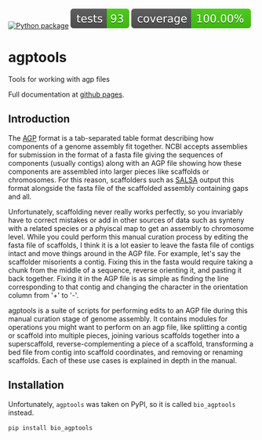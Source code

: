 [![Python package](https://github.com/WarrenLab/agptools/actions/workflows/python-package.yml/badge.svg)](https://github.com/WarrenLab/agptools/actions/workflows/python-package.yml)
[![Tests Status](./reports/junit/junit-badge.svg?dummy=8484744)](./reports/junit/report.html)
[![Coverage Status](./reports/coverage/coverage-badge.svg?dummy=8484744)](./reports/coverage/index.html)

# agptools
Tools for working with agp files

Full documentation at [github pages][ghpages].

## Introduction
The [AGP][agp] format is a tab-separated table format describing how components
of a genome assembly fit together. NCBI accepts assemblies for submission in
the format of a fasta file giving the sequences of components (usually contigs)
along with an AGP file showing how these components are assembled into larger
pieces like scaffolds or chromosomes. For this reason, scaffolders such as
[SALSA][salsa] output this format alongside the fasta file of the scaffolded
assembly containing gaps and all.

Unfortunately, scaffolding never really works perfectly, so you invariably have
to correct mistakes or add in other sources of data such as synteny with a
related species or a phyiscal map to get an assembly to chromosome level. While
you could perform this manual curation process by editing the fasta file of
scaffolds, I think it is a lot easier to leave the fasta file of contigs intact
and move things around in the AGP file. For example, let's say the scaffolder
misorients a contig. Fixing this in the fasta would require taking a chunk from
the middle of a sequence, reverse orienting it, and pasting it back together.
Fixing it in the AGP file is as simple as finding the line corresponding to
that contig and changing the character in the orientation column from '+' to
'-'.

agptools is a suite of scripts for performing edits to an AGP file during this
manual curation stage of genome assembly. It contains modules for operations
you might want to perform on an agp file, like splitting a contig or scaffold
into multiple pieces, joining various scaffolds together into a superscaffold,
reverse-complementing a piece of a scaffold, transforming a bed file from
contig into scaffold coordinates, and removing or renaming scaffolds. Each of
these use cases is explained in depth in the manual.

## Installation
Unfortunately, `agptools` was taken on PyPI, so it is called `bio_agptools` instead.
```bash
pip install bio_agptools
```

[agp]: https://www.ncbi.nlm.nih.gov/assembly/agp/AGP_Specification/
[salsa]: https://github.com/marbl/SALSA
[ghpages]: https://warrenlab.github.io/agptools/
